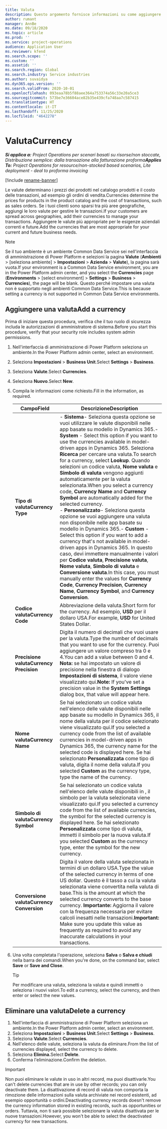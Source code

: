```yaml
---
title: Valuta
description: Questo argomento fornisce informazioni su come aggiungere e rimuovere i tipi di valuta in Project Operations.
author: rumant
manager: AnnBe
ms.date: 09/18/2020
ms.topic: article
ms.prod: ''
ms.service: project-operations
audience: Application User
ms.reviewer: kfend
ms.search.scope: ''
ms.custom: ''
ms.assetid: ''
ms.search.region: Global
ms.search.industry: Service industries
ms.author: suvaidya
ms.dyn365.ops.version: ''
ms.search.validFrom: 2020-10-01
ms.openlocfilehash: 093eaa78b5f88aee364a753374a56c33e20a5ce3
ms.sourcegitcommit: 573be7e36604ace82b35e439cfa748aa7c587415
ms.translationtype: HT
ms.contentlocale: it-IT
ms.lasthandoff: 11/25/2020
ms.locfileid: "4642278"
---
```

# <a name="currency"></a><span data-ttu-id="84910-103">Valuta</span><span class="sxs-lookup"><span data-stu-id="84910-103">Currency</span></span>

<span data-ttu-id="84910-104">_**Si applica a:** Project Operations per scenari basati su risorse/non stoccate, Distribuzione semplice: dalla transazione alla fatturazione proforma_</span><span class="sxs-lookup"><span data-stu-id="84910-104">_**Applies To:** Project Operations for resource/non-stocked based scenarios, Lite deployment - deal to proforma invoicing_</span></span>

[!include [rename-banner](~/includes/cc-data-platform-banner.md)]

<span data-ttu-id="84910-105">Le valute determinano i prezzi dei prodotti nel catalogo prodotti e il costo delle transazioni, ad esempio gli ordini di vendita.</span><span class="sxs-lookup"><span data-stu-id="84910-105">Currencies determine the prices for products in the product catalog and the cost of transactions, such as sales orders.</span></span> <span data-ttu-id="84910-106">Se i tuoi clienti sono sparsi tra più aree geografiche, aggiungi le loro valute per gestire le transazioni.</span><span class="sxs-lookup"><span data-stu-id="84910-106">If your customers are spread across geographies, add their currencies to manage your transactions.</span></span> <span data-ttu-id="84910-107">Aggiungere le valute più appropriate per le esigenze aziendali correnti e future.</span><span class="sxs-lookup"><span data-stu-id="84910-107">Add the currencies that are most appropriate for your current and future business needs.</span></span>  

> [!NOTE]
> <span data-ttu-id="84910-108">Se il tuo ambiente è un ambiente Common Data Service sei nell'interfaccia di amministrazione di Power Platform e selezioni la pagina **Valute** (**Ambienti** > [seleziona ambiente] > **Impostazioni** > **Azienda** > **Valute**), la pagina sarà vuota.</span><span class="sxs-lookup"><span data-stu-id="84910-108">If your environment is a Common Data Service environment, you are in the Power Platform admin center, and you select the **Currencies** page (**Environments** > [select environment] > **Settings** > **Business** > **Currencies**), the page will be blank.</span></span> <span data-ttu-id="84910-109">Questo perché impostare una valuta non  è supportato negli ambienti Common Data Service.</span><span class="sxs-lookup"><span data-stu-id="84910-109">This is because setting a currency is not supported in Common Data Service environments.</span></span>

## <a name="add-a-currency"></a><span data-ttu-id="84910-110">Aggiungere una valuta</span><span class="sxs-lookup"><span data-stu-id="84910-110">Add a currency</span></span>  
<span data-ttu-id="84910-111">Prima di iniziare questa procedura, verifica che il tuo ruolo di sicurezza includa le autorizzazioni di amministratore di sistema.</span><span class="sxs-lookup"><span data-stu-id="84910-111">Before you start this procedure, verify that your security role includes system admin permissions.</span></span> 

1. <span data-ttu-id="84910-112">Nell'interfaccia di amministrazione di Power Platform seleziona un ambiente.</span><span class="sxs-lookup"><span data-stu-id="84910-112">In the Power Platform admin center, select an environment.</span></span> 
2. <span data-ttu-id="84910-113">Seleziona **Impostazioni** > **Business Unit**.</span><span class="sxs-lookup"><span data-stu-id="84910-113">Select **Settings** > **Business**.</span></span>
3. <span data-ttu-id="84910-114">Seleziona **Valute**.</span><span class="sxs-lookup"><span data-stu-id="84910-114">Select **Currencies**.</span></span>  
4. <span data-ttu-id="84910-115">Seleziona **Nuovo**.</span><span class="sxs-lookup"><span data-stu-id="84910-115">Select **New**.</span></span>  
5. <span data-ttu-id="84910-116">Compila le informazioni come richiesto.</span><span class="sxs-lookup"><span data-stu-id="84910-116">Fill in the information, as required.</span></span>  


   |          <span data-ttu-id="84910-117">Campo</span><span class="sxs-lookup"><span data-stu-id="84910-117">Field</span></span>          |                                                                                                                                                                                                                                                                                                                                                                            <span data-ttu-id="84910-118">Descrizione</span><span class="sxs-lookup"><span data-stu-id="84910-118">Description</span></span>                                                                                                                                                                                                                                                                                                                                                                            |
   |-------------------------|-------------------------------------------------------------------------------------------------------------------------------------------------------------------------------------------------------------------------------------------------------------------------------------------------------------------------------------------------------------------------------------------------------------------------------------------------------------------------------------------------------------------------------------------------------------------------------------------------------------------------------------------------------------------------------------------------------------------------------------------------------------------|
   |    <span data-ttu-id="84910-119">**Tipo di valuta**</span><span class="sxs-lookup"><span data-stu-id="84910-119">**Currency Type**</span></span>    | <span data-ttu-id="84910-120">- **Sistema**- Seleziona questa opzione se vuoi utilizzare le valute disponibili nelle app basate su modello in Dynamics 365.</span><span class="sxs-lookup"><span data-stu-id="84910-120">- **System** - Select this option if you want to use the currencies available in model-driven apps in Dynamics 365.</span></span> <span data-ttu-id="84910-121">Seleziona **Ricerca** per cercare una valuta.</span><span class="sxs-lookup"><span data-stu-id="84910-121">To search for a currency,  select **Lookup**.</span></span> <span data-ttu-id="84910-122">Quando selezioni un codice valuta, **Nome valuta** e **Simbolo di valuta** vengono aggiunti automaticamente per la valuta selezionata.</span><span class="sxs-lookup"><span data-stu-id="84910-122">When you select a currency code, **Currency Name** and **Currency Symbol** are automatically added for the selected currency.</span></span><br /><span data-ttu-id="84910-123">- **Personalizzato**- Seleziona questa opzione se vuoi aggiungere una valuta non disponibile nelle app basate su modello in Dynamics 365.</span><span class="sxs-lookup"><span data-stu-id="84910-123">- **Custom** - Select this option if you want to add a currency that's not available in model-driven apps in Dynamics 365.</span></span> <span data-ttu-id="84910-124">In questo caso, devi immettere manualmente i valori per **Codice valuta**, **Precisione valuta**, **Nome valuta**, **Simbolo di valuta** e **Conversione valuta**.</span><span class="sxs-lookup"><span data-stu-id="84910-124">In this case, you must manually enter the values for **Currency Code**, **Currency Precision**, **Currency Name**, **Currency Symbol**, and **Currency Conversion**.</span></span> |
   |    <span data-ttu-id="84910-125">**Codice valuta**</span><span class="sxs-lookup"><span data-stu-id="84910-125">**Currency Code**</span></span>    |                                                                                                                                                                                                                                                                                                                                            <span data-ttu-id="84910-126">Abbreviazione della valuta.</span><span class="sxs-lookup"><span data-stu-id="84910-126">Short form for the currency.</span></span> <span data-ttu-id="84910-127">Ad esempio, **USD** per il dollaro USA.</span><span class="sxs-lookup"><span data-stu-id="84910-127">For example, **USD** for United States Dollar.</span></span>                                                                                                                                                                                                                                                                                                                                            |
   | <span data-ttu-id="84910-128">**Precisione valuta**</span><span class="sxs-lookup"><span data-stu-id="84910-128">**Currency Precision**</span></span>  |                                                                                                                                                                                  <span data-ttu-id="84910-129">Digita il numero di decimali che vuoi usare per la valuta.</span><span class="sxs-lookup"><span data-stu-id="84910-129">Type the number of decimals that you want to use for the currency.</span></span>  <span data-ttu-id="84910-130">Puoi aggiungere un valore compreso tra 0 e 4.</span><span class="sxs-lookup"><span data-stu-id="84910-130">You can add a value between 0 and 4.</span></span> <span data-ttu-id="84910-131">**Nota:** se hai impostato un valore di precisione nella finestra di dialogo **Impostazioni di sistema**, il valore viene visualizzato qui.</span><span class="sxs-lookup"><span data-stu-id="84910-131">**Note:**  If you've set a precision value in the **System Settings** dialog box, that value will appear here.</span></span>                                                                                                                                                                                  |
   |    <span data-ttu-id="84910-132">**Nome valuta**</span><span class="sxs-lookup"><span data-stu-id="84910-132">**Currency Name**</span></span>    |                                                                                                                                                                                                                                         <span data-ttu-id="84910-133">Se hai selezionato un codice valuta nell'elenco delle valute disponibili nelle app basate su modello in Dynamics 365, il nome della valuta per il codice selezionato viene visualizzato qui.</span><span class="sxs-lookup"><span data-stu-id="84910-133">If you selected a currency code from the list of available currencies in model-driven apps in Dynamics 365, the currency name for the selected code is displayed here.</span></span> <span data-ttu-id="84910-134">Se hai selezionato **Personalizzata** come tipo di valuta, digita il nome della valuta.</span><span class="sxs-lookup"><span data-stu-id="84910-134">If you selected **Custom** as the currency type, type the name of the currency.</span></span>                                                                                                                                                                                                                                          |
   |   <span data-ttu-id="84910-135">**Simbolo di valuta**</span><span class="sxs-lookup"><span data-stu-id="84910-135">**Currency Symbol**</span></span>   |                                                                                                                                                                                                                                                                      <span data-ttu-id="84910-136">Se hai selezionato un codice valuta nell'elenco delle valute disponibili in , il simbolo per la valuta selezionata viene visualizzato qui.</span><span class="sxs-lookup"><span data-stu-id="84910-136">If you selected a currency code from the list of available currencies, the symbol for the selected currency is displayed here.</span></span> <span data-ttu-id="84910-137">Se hai selezionato **Personalizzata** come tipo di valuta, immetti il simbolo per la nuova valuta.</span><span class="sxs-lookup"><span data-stu-id="84910-137">If you selected **Custom** as the currency type, enter the symbol for the new currency.</span></span>                                                                                                                                                                                                                                                                       |
   | <span data-ttu-id="84910-138">**Conversione valuta**</span><span class="sxs-lookup"><span data-stu-id="84910-138">**Currency Conversion**</span></span> |                                                                                                                                                                                                                                     <span data-ttu-id="84910-139">Digita il valore della valuta selezionata in termini di un dollaro USA.</span><span class="sxs-lookup"><span data-stu-id="84910-139">Type the value of the selected currency in terms of one US dollar.</span></span> <span data-ttu-id="84910-140">Questo è il tasso a cui la valuta selezionata viene convertita nella valuta di base.</span><span class="sxs-lookup"><span data-stu-id="84910-140">This is the amount at which the selected currency converts to the base currency.</span></span> <span data-ttu-id="84910-141">**Importante:** Aggiorna il valore con la frequenza necessaria per evitare calcoli inesatti nelle transazioni.</span><span class="sxs-lookup"><span data-stu-id="84910-141">**Important:**  Make sure you update this value as frequently as required to avoid any inaccurate calculations in your transactions.</span></span>                                                                                                                                                                                                                                      |


6. <span data-ttu-id="84910-142">Una volta completata l'operazione, seleziona **Salva** o **Salva e chiudi** nella barra dei comandi.</span><span class="sxs-lookup"><span data-stu-id="84910-142">When you're done, on the command bar, select **Save** or **Save and Close**.</span></span>  

   > [!TIP]
   >  <span data-ttu-id="84910-143">Per modificare una valuta, seleziona la valuta e quindi immetti o seleziona i nuovi valori.</span><span class="sxs-lookup"><span data-stu-id="84910-143">To edit a currency, select the currency, and then enter or select the new values.</span></span>  

## <a name="delete-a-currency"></a><span data-ttu-id="84910-144">Eliminare una valuta</span><span class="sxs-lookup"><span data-stu-id="84910-144">Delete a currency</span></span>  

1. <span data-ttu-id="84910-145">Nell'interfaccia di amministrazione di Power Platform seleziona un ambiente.</span><span class="sxs-lookup"><span data-stu-id="84910-145">In the Power Platform admin center, select an environment.</span></span> 
2. <span data-ttu-id="84910-146">Seleziona **Impostazioni** > **Business Unit**.</span><span class="sxs-lookup"><span data-stu-id="84910-146">Select **Settings** > **Business**.</span></span>
3. <span data-ttu-id="84910-147">Seleziona **Valute**.</span><span class="sxs-lookup"><span data-stu-id="84910-147">Select **Currencies**.</span></span>  
4. <span data-ttu-id="84910-148">Nell'elenco delle valute, seleziona la valuta da eliminare.</span><span class="sxs-lookup"><span data-stu-id="84910-148">From the list of currencies displayed, select the currency to delete.</span></span>  
5. <span data-ttu-id="84910-149">Seleziona **Elimina.**</span><span class="sxs-lookup"><span data-stu-id="84910-149">Select **Delete**.</span></span>  
6. <span data-ttu-id="84910-150">Conferma l'eliminazione.</span><span class="sxs-lookup"><span data-stu-id="84910-150">Confirm the deletion.</span></span>  

> [!IMPORTANT]
>  <span data-ttu-id="84910-151">Non puoi eliminare le valute in uso in altri record, ma puoi disattivarle.</span><span class="sxs-lookup"><span data-stu-id="84910-151">You can't delete currencies that are in use by other records; you can only deactivate them.</span></span> <span data-ttu-id="84910-152">La disattivazione di record di valuta non comporta la rimozione delle informazioni sulla valuta archiviate nei record esistenti, ad esempio opportunità o ordini.</span><span class="sxs-lookup"><span data-stu-id="84910-152">Deactivating currency records doesn't remove the currency information stored in existing records, such as opportunities or orders.</span></span> <span data-ttu-id="84910-153">Tuttavia, non ti sarà possibile selezionare la valuta disattivata per le nuove transazioni.</span><span class="sxs-lookup"><span data-stu-id="84910-153">However, you won't be able to select the deactivated currency for new transactions.</span></span>  
